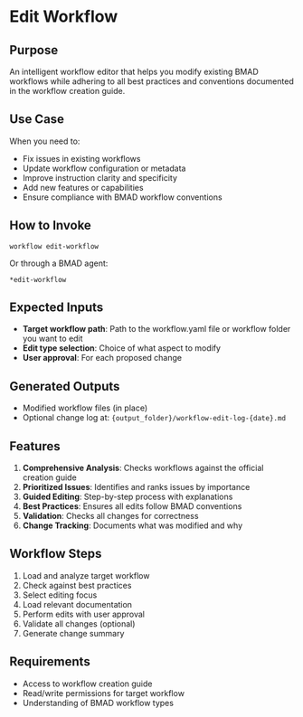 # Edit Workflow

## Purpose

An intelligent workflow editor that helps you modify existing BMAD workflows while adhering to all best practices and conventions documented in the workflow creation guide.

## Use Case

When you need to:

- Fix issues in existing workflows
- Update workflow configuration or metadata
- Improve instruction clarity and specificity
- Add new features or capabilities
- Ensure compliance with BMAD workflow conventions

## How to Invoke

```
workflow edit-workflow
```

Or through a BMAD agent:

```
*edit-workflow
```

## Expected Inputs

- **Target workflow path**: Path to the workflow.yaml file or workflow folder you want to edit
- **Edit type selection**: Choice of what aspect to modify
- **User approval**: For each proposed change

## Generated Outputs

- Modified workflow files (in place)
- Optional change log at: `{output_folder}/workflow-edit-log-{date}.md`

## Features

1. **Comprehensive Analysis**: Checks workflows against the official creation guide
2. **Prioritized Issues**: Identifies and ranks issues by importance
3. **Guided Editing**: Step-by-step process with explanations
4. **Best Practices**: Ensures all edits follow BMAD conventions
5. **Validation**: Checks all changes for correctness
6. **Change Tracking**: Documents what was modified and why

## Workflow Steps

1. Load and analyze target workflow
2. Check against best practices
3. Select editing focus
4. Load relevant documentation
5. Perform edits with user approval
6. Validate all changes (optional)
7. Generate change summary

## Requirements

- Access to workflow creation guide
- Read/write permissions for target workflow
- Understanding of BMAD workflow types
